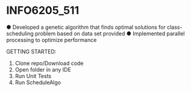 # INFO6205_511

●	Developed a genetic algorithm that finds optimal solutions for class-scheduling problem based on data set provided
●	Implemented parallel processing to optimize performance

GETTING STARTED:
1.    Clone repo/Download code
2.    Open folder in any IDE
3.    Run Unit Tests
4.    Run ScheduleAlgo 
